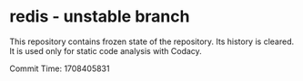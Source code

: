 # redis - unstable branch

This repository contains frozen state of the repository.
Its history is cleared. It is used only for static code
analysis with Codacy.

Commit Time: 1708405831
